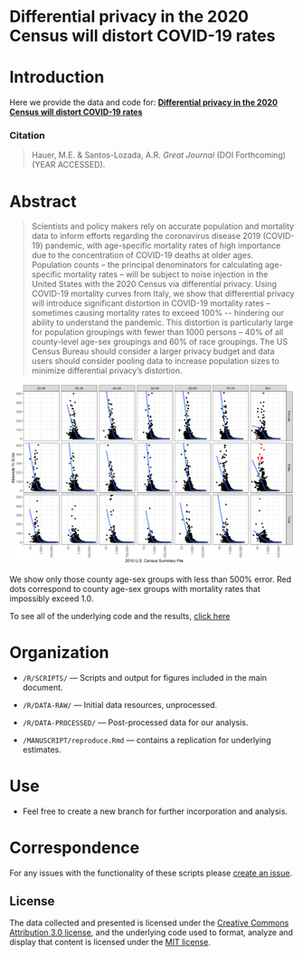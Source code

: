 # Differential privacy in the 2020 Census will distort COVID-19 rates

# Introduction
Here we provide the data and code for:  [**Differential privacy in the 2020 Census will distort COVID-19 rates**](http://github.com/mathewhauer/covid-differential-privacy/blob/master/MANUSCRIPT/MainDocument.pdf)

### Citation


> Hauer, M.E. & Santos-Lozada, A.R. *Great Journal* (DOI Forthcoming) (YEAR ACCESSED).


# Abstract
> Scientists and policy makers rely on accurate population and mortality data to inform efforts regarding the coronavirus disease 2019 (COVID-19) pandemic, with age-specific mortality rates of high importance due to the concentration of COVID-19 deaths at older ages. Population counts – the principal denominators for calculating age-specific mortality rates – will be subject to noise injection in the United States with the 2020 Census via differential privacy. Using COVID-19 mortality curves from Italy, we show that differential privacy will introduce significant distortion in COVID-19 mortality rates – sometimes causing mortality rates to exceed 100% -- hindering our ability to understand the pandemic. This distortion is particularly large for population groupings with fewer than 1000 persons – 40% of all county-level age-sex groupings and 60% of race groupings. The US Census Bureau should consider a larger privacy budget and data users should consider pooling data to increase population sizes to minimize differential privacy’s distortion.

![**The distortion of COVID-19 age-sex specific mortality rates for US counties.**](MANUSCRIPT/FIGURES/figure1.png "Main Figure")

We show only those county age-sex groups with less than 500% error. Red dots correspond to county age-sex groups with mortality rates that impossibly exceed 1.0.

To see all of the underlying code and the results, [click here](http://htmlpreview.github.io/?https://raw.githubusercontent.com/mathewhauer/covid-differential-privacy/master/MANUSCRIPT/Reproduction.html?token=AD7TDMOKFTUASWG5HUOOGSS7CYW3G)

# Organization
- `/R/SCRIPTS/`  — Scripts and output for figures included in the main document.
- `/R/DATA-RAW/`  — Initial data resources, unprocessed.
- `/R/DATA-PROCESSED/` — Post-processed data for our analysis.

- `/MANUSCRIPT/reproduce.Rmd` — contains a replication for underlying estimates.

# Use
- Feel free to create a new branch for further incorporation and analysis. 

# Correspondence
For any issues with the functionality of these scripts please [create an issue](https://github.com/mathewhauer/covid-differential-privacy/issues).

## License
The data collected and presented is licensed under the [Creative Commons Attribution 3.0 license](http://creativecommons.org/licenses/by/3.0/us/deed.en_US), and the underlying code used to format, analyze and display that content is licensed under the [MIT license](http://opensource.org/licenses/mit-license.php).